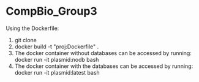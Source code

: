 # CompBio_Group3

Using the Dockerfile:
1. git clone 
2. docker build -t "proj:Dockerfile" .
3. The docker container without databases can be accessed by running:
  docker run -it plasmid:nodb bash
4. The docker container with the databases can be accessed by running:
  docker run -it plasmid:latest bash 
